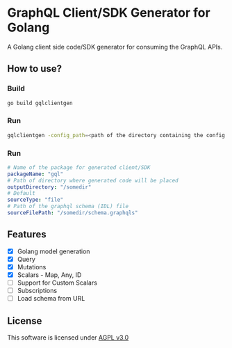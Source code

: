 # GraphQL Client/SDK Generator for Golang

A Golang client side code/SDK generator for consuming the GraphQL APIs.

## How to use?

### Build
``` bash
go build gqlclientgen
```

### Run
```bash
gqlclientgen -config_path=<path of the directory containing the config.yaml>
```

### Run
```yaml
# Name of the package for generated client/SDK
packageName: "gql"
# Path of directory where generated code will be placed
outputDirectory: "/somedir"
# Default
sourceType: "file"
# Path of the graphql schema (IDL) file
sourceFilePath: "/somedir/schema.graphqls"
```

## Features

* [x] Golang model generation
* [x] Query
* [x] Mutations
* [x] Scalars - Map, Any, ID
* [ ] Support for Custom Scalars
* [ ] Subscriptions
* [ ] Load schema from URL

## License
This software is licensed under [AGPL v3.0](https://choosealicense.com/licenses/agpl-3.0/)
